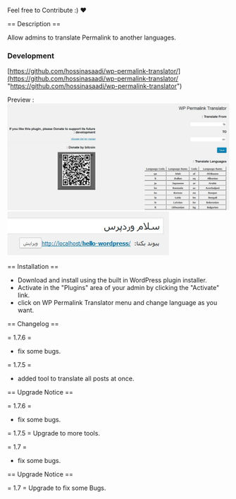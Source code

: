 Feel free to Contribute :) ❤️

== Description ==

Allow admins to translate Permalink to another languages.

### Development
[https://github.com/hossinasaadi/wp-permalink-translator/](https://github.com/hossinasaadi/wp-permalink-translator/ "https://github.com/hossinasaadi/wp-permalink-translator")

Preview :
![alt text](https://github.com/hossinasaadi/wp-permalink-translator/blob/master/screenshot-1.jpg)
![alt text](https://github.com/hossinasaadi/wp-permalink-translator/blob/master/screenshot-2.jpg)

== Installation ==

* Download and install using the built in WordPress plugin installer.
* Activate in the "Plugins" area of your admin by clicking the "Activate" link.
* click on WP Permalink Translator menu and change language as you want.


== Changelog ==

= 1.7.6 =
* fix some bugs.

= 1.7.5 =
* added tool to translate all posts at once.

 
== Upgrade Notice ==

= 1.7.6 =
* fix some bugs.

= 1.7.5 =
Upgrade to more tools.

= 1.7 =
* fix some bugs.

 
== Upgrade Notice ==

= 1.7 =
Upgrade to fix some Bugs.
